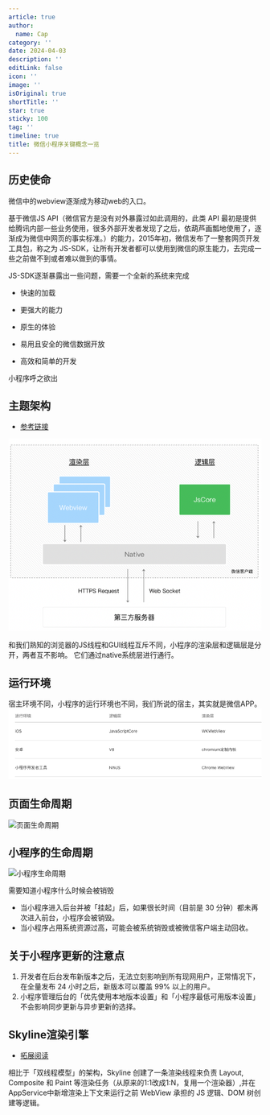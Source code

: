 ```yaml
---
article: true
author:
  name: Cap
category: ''
date: 2024-04-03
description: ''
editLink: false
icon: ''
image: ''
isOriginal: true
shortTitle: ''
star: true
sticky: 100
tag: ''
timeline: true
title: 微信小程序关键概念一览
---
```




## 历史使命

微信中的webview逐渐成为移动web的入口。

基于微信JS API（​微信官方是没有对外暴露过如此调用的，此类 API 最初是提供给腾讯内部一些业务使用，很多外部开发者发现了之后，依葫芦画瓢地使用了，逐渐成为微信中网页的事实标准。）的能力，2015年初，微信发布了一整套网页开发工具包，称之为 JS-SDK，让所有开发者都可以使用到微信的原生能力，去完成一些之前做不到或者难以做到的事情。

JS-SDK逐渐暴露出一些问题，需要一个全新的系统来完成

- 快速的加载

- 更强大的能力

- 原生的体验

- 易用且安全的微信数据开放

- 高效和简单的开发

小程序呼之欲出

## 主题架构

- [参考链接](https://juejin.cn/post/7140509513852911647)

![主题](image-2.png)

和我们熟知的浏览器的JS线程和GUI线程互斥不同，小程序的渲染层和逻辑层是分开，两者互不影响。
它们通过native系统层进行通行。

## 运行环境

宿主环境不同，小程序的运行环境也不同，我们所说的宿主，其实就是微信APP。
![宿主](image.png)

## 页面生命周期

![页面生命周期](https://res.wx.qq.com/wxdoc/dist/assets/img/page-lifecycle.2e646c86.png)

## 小程序的生命周期

![小程序生命周期](https://res.wx.qq.com/wxdoc/dist/assets/img/life-cycle.5558d9eb.svg)

需要知道小程序什么时候会被销毁

- 当小程序进入后台并被「挂起」后，如果很长时间（目前是 30 分钟）都未再次进入前台，小程序会被销毁。
- 当小程序占用系统资源过高，可能会被系统销毁或被微信客户端主动回收。


## 关于小程序更新的注意点

1. 开发者在后台发布新版本之后，无法立刻影响到所有现网用户，正常情况下，在全量发布 24 小时之后，新版本可以覆盖 99% 以上的用户。
2. 小程序管理后台的「优先使用本地版本设置」和「小程序最低可用版本设置」不会影响同步更新与异步更新的选择。

## Skyline渲染引擎

- [拓展阅读](https://www.zhihu.com/question/546709238)

相比于「双线程模型」的架构，Skyline 创建了一条渲染线程来负责 Layout, Composite 和 Paint 等渲染任务（从原来的1:1改成1:N，复用一个渲染器）,并在AppService中新增渲染上下文来运行之前 WebView 承担的 JS 逻辑、DOM 树创建等逻辑。

